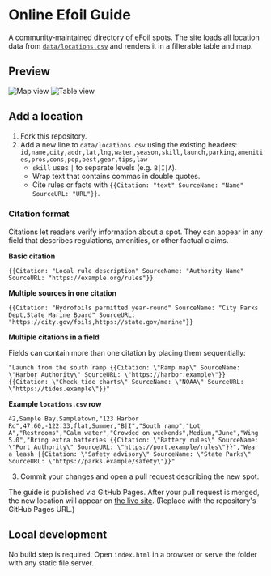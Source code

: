 # Online Efoil Guide

A community‑maintained directory of eFoil spots. The site loads all location data from [`data/locations.csv`](data/locations.csv) and renders it in a filterable table and map.

## Preview

![Map view](assets/preview-map.png)
![Table view](assets/preview-table.png)

## Add a location
1. Fork this repository.
2. Add a new line to `data/locations.csv` using the existing headers:  
   `id,name,city,addr,lat,lng,water,season,skill,launch,parking,amenities,pros,cons,pop,best,gear,tips,law`
   * `skill` uses `|` to separate levels (e.g. `B|I|A`).
   * Wrap text that contains commas in double quotes.
   * Cite rules or facts with `{{Citation: "text" SourceName: "Name" SourceURL: "URL"}}`.

### Citation format

Citations let readers verify information about a spot. They can appear in any field that describes regulations, amenities, or other factual claims.

**Basic citation**

```
{{Citation: "Local rule description" SourceName: "Authority Name" SourceURL: "https://example.org/rules"}}
```

**Multiple sources in one citation**

```
{{Citation: "Hydrofoils permitted year-round" SourceName: "City Parks Dept,State Marine Board" SourceURL: "https://city.gov/foils,https://state.gov/marine"}}
```

**Multiple citations in a field**

Fields can contain more than one citation by placing them sequentially:

```
"Launch from the south ramp {{Citation: \"Ramp map\" SourceName: \"Harbor Authority\" SourceURL: \"https://harbor.example\"}} {{Citation: \"Check tide charts\" SourceName: \"NOAA\" SourceURL: \"https://tides.example\"}}"
```

**Example `locations.csv` row**

```
42,Sample Bay,Sampletown,"123 Harbor Rd",47.60,-122.33,flat,Summer,"B|I","South ramp","Lot A","Restrooms","Calm water","Crowded on weekends",Medium,"June","Wing 5.0","Bring extra batteries {{Citation: \"Battery rules\" SourceName: \"Port Authority\" SourceURL: \"https://port.example/rules\"}}","Wear a leash {{Citation: \"Safety advisory\" SourceName: \"State Parks\" SourceURL: \"https://parks.example/safety\"}}"
```

3. Commit your changes and open a pull request describing the new spot.

The guide is published via GitHub Pages. After your pull request is merged, the new location will appear on [the live site](https://github.com/). (Replace with the repository's GitHub Pages URL.)

## Local development
No build step is required. Open `index.html` in a browser or serve the folder with any static file server.
